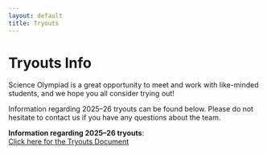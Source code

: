 ```yaml
---
layout: default
title: Tryouts
---
```


# Tryouts Info

Science Olympiad is a great opportunity to meet and work with like-minded students, and we hope you all consider trying out!

Information regarding 2025–26 tryouts can be found below. Please do not hesitate to contact us if you have any questions about the team.


**Information regarding 2025–26 tryouts**:  
[Click here for the Tryouts Document](https://docs.google.com/document/d/11dQRlaKVtQmX1tUYnyypb_9M1lsd8VmYYQzQ_XUm0rI/edit?tab=t.0)
